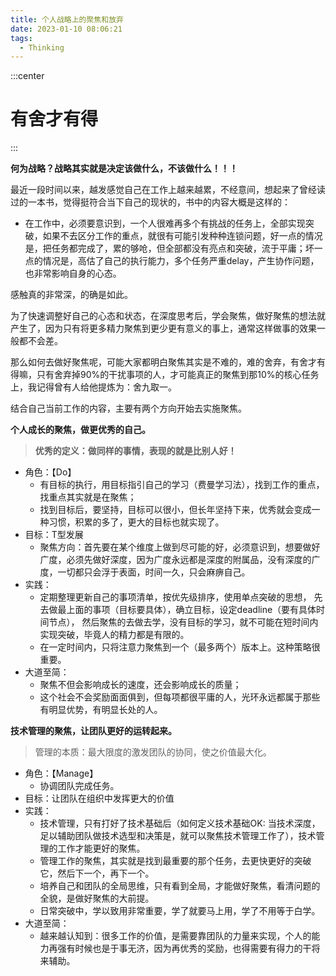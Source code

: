```yaml
---
title: 个人战略上的聚焦和放弃
date: 2023-01-10 08:06:21
tags:
  - Thinking
---
```

:::center
# 有舍才有得
:::

**何为战略？战略其实就是决定该做什么，不该做什么！！！**

最近一段时间以来，越发感觉自己在工作上越来越累，不经意间，想起来了曾经读过的一本书，觉得挺符合当下自己的现状的，书中的内容大概是这样的：

- 在工作中，必须要意识到，一个人很难再多个有挑战的任务上，全部实现突破，如果不去区分工作的重点，就很有可能引发种种连锁问题，好一点的情况是，把任务都完成了，累的够呛，但全部都没有亮点和突破，流于平庸；坏一点的情况是，高估了自己的执行能力，多个任务严重delay，产生协作问题，也非常影响自身的心态。

感触真的非常深，的确是如此。

为了快速调整好自己的心态和状态，在深度思考后，学会聚焦，做好聚焦的想法就产生了，因为只有将更多精力聚焦到更少更有意义的事上，通常这样做事的效果一般都不会差。

那么如何去做好聚焦呢，可能大家都明白聚焦其实是不难的，难的舍弃，有舍才有得嘛，只有舍弃掉90%的干扰事项的人，才可能真正的聚焦到那10%的核心任务上，我记得曾有人给他提炼为：舍九取一。

结合自己当前工作的内容，主要有两个方向开始去实施聚焦。

**个人成长的聚焦，做更优秀的自己。**
> **优秀的定义：做同样的事情，表现的就是比别人好！**

- 角色：【Do】
   - 有目标的执行，用目标指引自己的学习（费曼学习法），找到工作的重点，找重点其实就是在聚焦；
   - 找到目标后，要坚持，目标可以很小，但长年坚持下来，优秀就会变成一种习惯，积累的多了，更大的目标也就实现了。
- 目标：T型发展
   - 聚焦方向：首先要在某个维度上做到尽可能的好，必须意识到，想要做好广度，必须先做好深度，因为广度永远都是深度的附属品，没有深度的广度，一切都只会浮于表面，时间一久，只会麻痹自己。
- 实践：
   - 定期整理更新自己的事项清单，按优先级排序，使用单点突破的思想， 先去做最上面的事项（目标要具体），确立目标，设定deadline（要有具体时间节点）， 然后聚焦的去做去学，没有目标的学习，就不可能在短时间内实现突破，毕竟人的精力都是有限的。
   - 在一定时间内，只将注意力聚焦到一个（最多两个）版本上。这种策略很重要。
- 大道至简：
   - 聚焦不但会影响成长的速度，还会影响成长的质量；
   - 这个社会不会奖励面面俱到，但每项都很平庸的人，光环永远都属于那些有明显优势，有明显长处的人。

**技术管理的聚焦，让团队更好的运转起来。**
> 管理的本质：最大限度的激发团队的协同，使之价值最大化。

- 角色：【Manage】
   - 协调团队完成任务。
- 目标：让团队在组织中发挥更大的价值
- 实践：
   - 技术管理，只有打好了技术基础后（如何定义技术基础OK: 当技术深度，足以辅助团队做技术选型和决策是，就可以聚焦技术管理工作了），技术管理的工作才能更好的聚焦。
   - 管理工作的聚焦，其实就是找到最重要的那个任务，去更快更好的突破它，然后下一个，再下一个。
   - 培养自己和团队的全局思维，只有看到全局，才能做好聚焦，看清问题的全貌，是做好聚焦的大前提。
   - 日常突破中，学以致用非常重要，学了就要马上用，学了不用等于白学。
- 大道至简：
   - 越来越认知到：很多工作的价值，是需要靠团队的力量来实现，个人的能力再强有时候也是于事无济，因为再优秀的奖励，也得需要有得力的干将来辅助。
